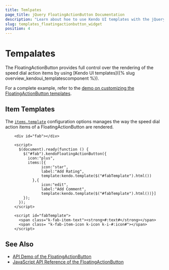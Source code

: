 ```yaml
---
title: Temlpates
page_title: jQuery FloatingActionButton Documentation
description: "Learn about hoe to use Kendo UI templates with the jQuery FloatingActionButton by Kendo UI"
slug: templates_floatingactionbutton_widget
position: 4
---
```


# Tempalates

The FloatingActionButton provides full control over the rendering of the speed dial action items by using [Kendo UI templates]({% slug overview_kendoui_templatescomponent %}).

For a complete example, refer to the [demo on customizing the FloatingActionButton templates](https://demos.telerik.com/kendo-ui/floatingactionbutton/templates).

## Item Templates

The [`items.template`](/api/javascript/ui/floatingactionbutton/configuration/items/template) configuration options manages the way the speed dial action items of a FloatingActionButton are rendered.

```
    <div id="fab"></div>

    <script>
      $(document).ready(function () {
        $("#fab").kendoFloatingActionButton({
          icon:"plus",
          items:[{
                icon:"star",
                label:"Add Rating",
                template:kendo.template($("#fabTemplate").html())
            },{
                icon:"edit",
                label:"Add Comment",
                template:kendo.template($("#fabTemplate").html())}]
        });
      });
    </script>

    <script id="fabTemplate">
      <span class="k-fab-item-text"><strong>#:text#</strong></span>
      <span class= "k-fab-item-icon k-icon k-i-#:icon#"></span>
    </script>
```

## See Also

* [API Demo of the FloatingActionButton](https://demos.telerik.com/kendo-ui/floatingactionbutton/api)
* [JavaScript API Reference of the FloatingActionButton](/api/javascript/ui/floatingactionbutton)
